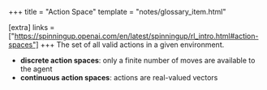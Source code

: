 +++
title = "Action Space"
template = "notes/glossary_item.html"

[extra]
links = ["https://spinningup.openai.com/en/latest/spinningup/rl_intro.html#action-spaces"]
+++
The set of all valid actions in a given environment.

* **discrete action spaces**: only a finite number of moves are available to the agent
* **continuous action spaces**: actions are real-valued vectors
